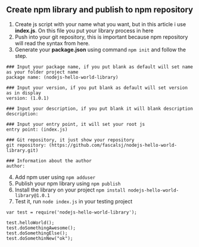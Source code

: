 ## Create npm library and publish to npm repository
1. Create js script with your name what you want, but in this article i use <strong>index.js</strong>. On this file you put your library process in here
2. Push into your git repository, this is important because npm repository will read the syntax from here.
3. Generate your <strong>package.json</strong> using command ```npm init``` and follow the step.
```
### Input your package name, if you put blank as default will set name as your folder project name
package name: (nodejs-hello-world-library)

### Input your version, if you put blank as default will set version as in display
version: (1.0.1)

### Input your description, if you put blank it will blank description
description:

### Input your entry point, it will set your root js 
entry point: (index.js)

### Git repository, it just show your repository
git repository: (https://github.com/fascalsj/nodejs-hello-world-library.git)

### Information about the author 
author:
```
4. Add npm user using ```npm adduser```
5. Publish your npm library using ```npm publish```
6. Install the library on your project ```npm install nodejs-hello-world-library@1.0.1``` 
7. Test it, run ```node index.js``` in your testing project

```
var test = require('nodejs-hello-world-library');

test.helloWorld();
test.doSomethingAwesome();
test.doSomethingElse();
test.doSomethinNew("ok");

```